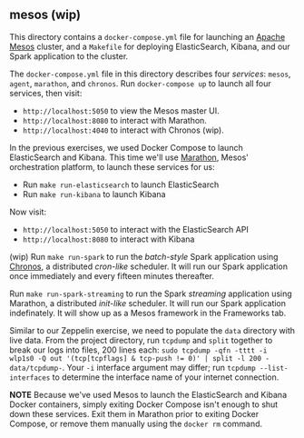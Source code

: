 mesos (wip)
-----------

This directory contains a `docker-compose.yml` file for launching an [Apache Mesos](http://mesos.apache.org) cluster, and a `Makefile` for deploying ElasticSearch, Kibana, and our Spark application to the cluster.

The `docker-compose.yml` file in this directory describes four *services*: `mesos`, `agent`, `marathon`, and `chronos`. Run `docker-compose up` to launch all four services, then visit:

- `http://localhost:5050` to view the Mesos master UI.
- `http://localhost:8080` to interact with Marathon.
- `http://localhost:4040` to interact with Chronos (wip).

In the previous exercises, we used Docker Compose to launch ElasticSearch and Kibana. This time we'll use [Marathon](https://mesosphere.github.io/marathon/), Mesos' orchestration platform, to launch these services for us:

- Run `make run-elasticsearch` to launch ElasticSearch
- Run `make run-kibana` to launch Kibana

Now visit:

- `http://localhost:5050` to interact with the ElasticSearch API
- `http://localhost:8080` to interact with Kibana

(wip) Run `make run-spark` to run the *batch-style* Spark application using [Chronos](https://mesos.github.io/chronos), a distributed *cron-like* scheduler. It will run our Spark application once immediately and every fifteen minutes thereafter.

Run `make run-spark-streaming` to run the Spark *streaming* application using Marathon, a distributed *init-like* scheduler. It will run our Spark application indefinately. It will show up as a Mesos framework in the Frameworks tab.

Similar to our Zeppelin exercise, we need to populate the `data` directory with live data. From the project directory, run `tcpdump` and `split` together to break our logs into files, 200 lines each: `sudo tcpdump -qfn -tttt -i wlp1s0 -Q out '(tcp[tcpflags] & tcp-push != 0)' | split -l 200 - data/tcpdump-`. Your `-i` interface argument may differ; run `tcpdump --list-interfaces` to determine the interface name of your internet connection.

**NOTE** Because we've used Mesos to launch the ElasticSearch and Kibana Docker containers, simply exiting Docker Compose isn't enough to shut down these services. Exit them in Marathon prior to exiting Docker Compose, or remove them manually using the `docker rm` command.

